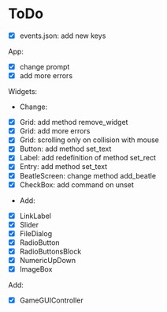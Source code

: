 # ToDo

- [X] events.json: add new keys

App:
 - [X] change prompt
 - [X] add more errors

Widgets:
 - Change:
 - [X] Grid: add method remove_widget
 - [X] Grid: add more errors
 - [X] Grid: scrolling only on collision with mouse
 - [X] Button: add method set_text
 - [X] Label: add redefinition of method set_rect
 - [X] Entry: add method set_text
 - [X] BeatleScreen: change method add_beatle
 - [X] CheckBox: add command on unset
 - Add:
 - [X] LinkLabel
 - [X] Slider
 - [X] FileDialog
 - [X] RadioButton
 - [X] RadioButtonsBlock
 - [X] NumericUpDown
 - [X] ImageBox

Add:
 - [X] GameGUIController
